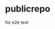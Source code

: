 # publicrepo
for e2e test






















































































































































































































































































































































































































































































































































































































































































































































































































































































































































































































































































































































































































































































































































































































































































































































































































































































































































































































































































































































































































































































































































































































































































































































































































































































































































































































































































































































































































































































































































































































































































































































































































































































































































































